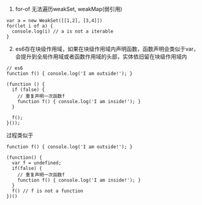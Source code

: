 1. for-of 无法遍历weakSet, weakMap(弱引用)
```
var a = new WeakSet([[1,2], [3,4]])
for(let i of a) {
  console.log(i) // a is not a iterable
}
```


2. es6存在块级作用域，如果在块级作用域内声明函数，函数声明会类似于var，会提升到全局作用域或者函数作用域的头部，实体依旧留在块级作用域内
```
// es6
function f() { console.log('I am outside!'); }

(function () {
  if (false) {
    // 重复声明一次函数f
    function f() { console.log('I am inside!'); }
  }

  f();
}());
```
过程类似于
```
function f() { console.log('I am outside!'); }

(function() {
  var f = undefined;
  if(false) {
    // 重复声明一次函数f
    function f() { console.log('I am inside!'); }
  }
  f() // f is not a function
})()
```

